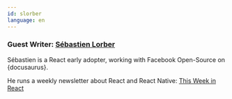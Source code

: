```yaml
---
id: slorber
language: en
---
```


### Guest Writer: [Sébastien Lorber](https://sebastienlorber.com)

Sébastien is a React early adopter, working with Facebook Open-Source on {docusaurus}.

He runs a weekly newsletter about React and React Native: [This Week in React](https://thisweekinreact.com)
